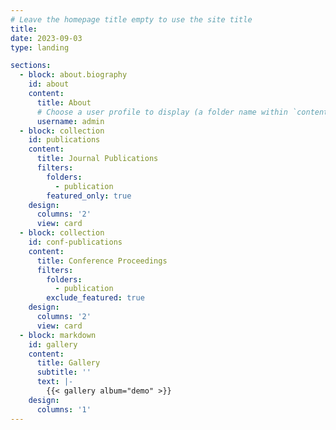 ```yaml
---
# Leave the homepage title empty to use the site title
title:
date: 2023-09-03
type: landing

sections:
  - block: about.biography
    id: about
    content:
      title: About
      # Choose a user profile to display (a folder name within `content/authors/`)
      username: admin
  - block: collection
    id: publications
    content:
      title: Journal Publications
      filters:
        folders:
          - publication
        featured_only: true
    design:
      columns: '2'
      view: card 
  - block: collection
    id: conf-publications
    content:
      title: Conference Proceedings
      filters:
        folders:
          - publication
        exclude_featured: true
    design:
      columns: '2'
      view: card       
  - block: markdown
    id: gallery
    content:
      title: Gallery
      subtitle: ''
      text: |-
        {{< gallery album="demo" >}}
    design:
      columns: '1'
---
```


